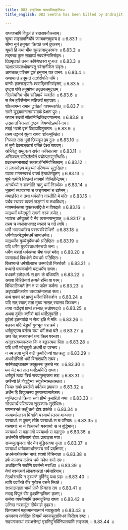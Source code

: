 ```yaml
---
title: 083 इन्द्रजिता मायासीताकृतिवधः
title_english: 083 Seetha has been killed by Indrajit

---
```

<div class="audioEmbed"  caption="श्रीराम-हरिसीताराममूर्ति-घनपाठिभ्यां वचनम्" src="https://archive.org/download/Ramayana-recitation-Sriram-harisItArAmamUrti-Ghanapaati-v2/Kanda_6/Kanda_6_YK-083-Seetha_has_been_killed_by_Indrajit_0.mp3"></div>

राघवश्चापि विपुलं तं राक्षसवनौकसाम्।  
श्रुत्वा सङ्ग्रामनिर्घोषं जाम्बवन्तमुवाच ह ॥ 6.83.1 ॥   
सौम्य नूनं हनुमता क्रियते कर्म दुष्करम्।  
श्रूयते हि यथा भीमः सुमहानायुधस्वनः ॥ 6.83.2 ॥   
तद्गच्छ कुरु साहाय्यं स्वबलेनाभिसंवृतः।  
क्षिप्रमृक्षपते तस्य कपिश्रेष्ठस्य युध्यतः ॥ 6.83.3 ॥   
ऋक्षाराजस्तथोक्तस्तु स्वेनानीकेन संवृतः।  
आगच्छत् पश्चिमं द्वारं हनुमान् यत्र वानरः ॥ 6.83.4 ॥   
अथायान्तं हनूमन्तं ददर्शर्क्षपतिः पथि।  
वानरैः कृतसङ्ग्रामैः श्वसद्भिरभिसंवृतम् ॥ 6.83.5 ॥   
दृष्ट्वा पथि हनूमांश्च तदृक्षबलमुद्यतम्।  
नीलमेघनिभं भीमं सन्निवार्य न्यवर्तत ॥ 6.83.6 ॥   
स तेन हरिसैन्येन सन्निकर्षं महायशाः।  
शीघ्रमागम्य रामाय दुःखितो वाक्यमब्रवीत् ॥ 6.83.7 ॥   
समरे युद्ध्यमानानामस्माकं प्रेक्षतां पुरः।  
जघान रुदतीं सीतामिन्द्रिजिद्रावणात्मजः ॥ 6.83.8 ॥   
उद्भ्रान्तचित्तस्तां दृष्ट्वा विषण्णोऽहमरिन्दम।  
तदहं भवतो वृत्तं विज्ञापयितुमागतः ॥ 6.83.9 ॥   
तस्य तद्वचनं श्रुत्वा राघवः शोकमूर्च्छितः।  
निपपात तदा भूमौ छिन्नमूल इव द्रुमः ॥ 6.83.10 ॥   
तं भूमौ देवसङ्काशं पतितं प्रेक्ष्य राघवम्।  
अभिपेतुः समुत्पत्य सर्वतः कपिसत्तमाः ॥ 6.83.11 ॥   
असिञ्चन् सलिलैश्चैनं पद्मोत्पलसुगन्धिभिः।  
प्रदहन्तमनासाद्यं सहसाऽग्निमिवोच्छिखम् ॥ 6.83.12 ॥   
तं लक्ष्मणोऽथ बाहुभ्यां परिष्वज्य सुदुःखितः।  
उवाच राममस्वस्थं वाक्यं हेत्वर्थसंयुतम् ॥ 6.83.13 ॥   
शुभे वर्त्मनि तिष्ठन्तं त्वामार्य विजितेन्द्रियम्।  
अनर्थेभ्यो न शक्नोति त्रातुं धर्मो निरर्थकः ॥ 6.83.14 ॥   
भूतानां स्थावराणां च जङ्गमानां च दर्शनम्।  
यथाऽस्ति न तथा धर्मस्तेन नास्तीति मे मतिः ॥ 6.83.15 ॥   
यथैव स्थावरं व्यक्तं जङ्गमं च तथाविधम्।  
नायमर्थस्तथा युक्तस्त्वद्विधो न विपद्यते ॥ 6.83.16 ॥   
यद्यधर्मो भवेद्भूतो रावणो नरकं व्रजेत्।  
भवांश्च धर्मयुक्तो वै नैवं व्यसनमाप्नुयात् ॥ 6.83.17 ॥   
तस्य च व्यसनाभावाद् व्यसनं च गते त्वयि।  
धर्मो भवत्यधर्मश्च परस्परविरोधिनौ ॥ 6.83.18 ॥   
धर्मेणोपलभेद्धर्ममधर्मं चाप्यधर्मतः।  
यद्यधर्मेण युज्येयुर्येष्वधर्मः प्रतिष्ठितः ॥ 6.83.19 ॥   
यदि धर्मेण युज्येरन्नाधर्मरुचयो जनाः।  
धर्मेण चरतां धर्मस्तथा चैषां फलं भवेत् ॥ 6.83.20 ॥   
यस्मादर्था विवर्धन्ते येष्वधर्मः पतिष्ठितः।  
क्लिश्यन्ते धर्मशीलाश्च तस्मादेतौ निरर्थकौ ॥ 6.83.21 ॥   
वध्यन्ते पापकर्माणो यद्यधर्मेण राघव।  
वधकर्म हतोऽधर्मः स हतः कं वधिष्यति ॥ 6.83.22 ॥   
अथवा विहितेनायं हन्यते हन्ति वा परम्।  
विधिरालिप्यते तेन न स पापेन कर्मणा ॥ 6.83.23 ॥   
अदृष्टप्रतिकारेण त्वव्यक्तेनासता सता।  
कथं शक्यं परं प्राप्तुं धर्मेणारिविकर्शन ॥ 6.83.24 ॥   
यदि सत् स्यात् सतां मुख्य नासत् स्यात्तव किञ्चन।  
त्वया यदीदृशं प्राप्तं तस्मात् सन्नोपपद्यते ॥ 6.83.25 ॥   
अथवा दुर्बलः क्लीबो बलं धर्मोऽनुवर्तते।  
दुर्बलो हृतमर्यादो न सेव्य इति मे मतिः ॥ 6.83.26 ॥   
बलस्य यदि चेद्धर्मो गुणभूतः पराक्रमे।  
धर्ममुत्सृज्य वर्तस्व यथा धर्मे तथा बले ॥ 6.83.27 ॥   
अथ चेत् सत्यवचनं धर्मः किल परन्तप।  
अनृतस्त्वय्यकरुणः किं न बद्धस्त्वया पिता ॥ 6.83.28 ॥   
यदि धर्मो भवेद्भूतो अधर्मो वा परन्तप।  
न स्म हत्वा मुनिं वज्री कुर्यादिज्यां शतक्रतुः ॥ 6.83.29 ॥   
अधर्मसंश्रितो धर्मो विनाशयति राघव।  
सर्वमेतद्यथाकामं काकुत्स्थ कुरुते नरः ॥ 6.83.30 ॥   
मम चेदं मतं तात धर्मोऽयमिति राघव।  
धर्ममूलं त्वया छिन्नं राज्यमुत्सृजता तदा ॥ 6.83.31 ॥   
अर्थेभ्यो हि विवृद्धेभ्यः संवृत्तेभ्यस्ततस्ततः।  
क्रियाः सर्वाः प्रवर्तन्ते पर्वतेभ्य इवापगाः ॥ 6.83.32 ॥   
अर्थेन हि वियुक्तस्य पुरुषस्याल्पतेजसः।  
व्युच्छिद्यन्ते क्रियाः सर्वा ग्रीष्मे कुसरितो यथा ॥ 6.83.33 ॥   
सोऽयमर्थं परित्यज्य सुखकामः सुखैधितः।  
पापमारभते कर्तुं ततो दोषः प्रवर्तते ॥ 6.83.34 ॥   
यस्यार्थास्तस्य मित्राणि यस्यार्थास्तस्य बान्धवाः।  
यस्यार्थाः स पुमान् लोके यस्यार्थाः स च पण्डितः ॥ 6.83.35 ॥   
यस्यार्थाः स च विक्रान्तो यस्यार्थाः स च बुद्धिमान्।  
यस्यार्थाः स महाभागो यस्यार्थाः स महागुणः ॥ 6.83.36 ॥   
अर्थस्यैते परित्यागे दोषाः प्रव्याहृता मया।  
राज्यमुत्सृजता वीर येन बुद्धिस्त्वया कृता ॥ 6.83.37 ॥   
यस्यार्था धर्मकामार्थास्तस्य सर्वं प्रदक्षिणम्।  
अधनेनार्थकामेन नार्थः शक्यो विचिन्वता ॥ 6.83.38 ॥   
हर्षः कामश्च दर्पश्च धर्मः क्रोधः शमो दमः।  
अर्थादेतानि सर्वाणि प्रवर्तन्ते नराधिप ॥ 6.83.39 ॥   
येषां नश्यत्ययं लोकश्चरतां धर्मचारिणाम्।  
तेऽर्थास्त्वयि न दृश्यन्ते दुर्दिनेषु यथा ग्रहाः ॥ 6.83.40 ॥   
त्वयि प्रव्रजिते वीर गुरोश्च वचने स्थिते।  
रक्षसाऽपहृता भार्या प्राणैः प्रियतरा तव ॥ 6.83.41 ॥   
तदद्य विपुलं वीर दुःखमिन्द्रजिता कृतम्।  
कर्मणा व्यपनेष्यामि तस्मादुत्तिष्ठ राघव ॥ 6.83.42 ॥   
उत्तिष्ठ नरशार्दूल दीर्घवाहो दृढव्रत।  
किमात्मानं महात्मानमात्मानं नावबुध्यसे ॥ 6.83.43 ॥   
अयमनघ तवोदितः प्रियार्थं जनकसुतानिधनं निरीक्ष्य रुष्टः।  
सहयगजरथां सराक्षसेन्द्रां भृशमिषुभिर्विनिपातयामि लङ्काम् ॥ 6.83.44 ॥   